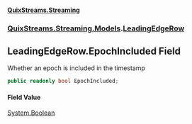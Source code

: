 #### [QuixStreams.Streaming](index.md 'index')
### [QuixStreams.Streaming.Models](QuixStreams.Streaming.Models.md 'QuixStreams.Streaming.Models').[LeadingEdgeRow](LeadingEdgeRow.md 'QuixStreams.Streaming.Models.LeadingEdgeRow')

## LeadingEdgeRow.EpochIncluded Field

Whether an epoch is included in the timestamp

```csharp
public readonly bool EpochIncluded;
```

#### Field Value
[System.Boolean](https://docs.microsoft.com/en-us/dotnet/api/System.Boolean 'System.Boolean')
